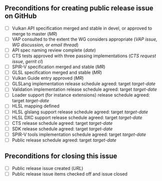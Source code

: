 <!-- Vulkan EXT Extension Development Checklist Template -->

<!--
This template captures requirements checklists for key milestones
a Vulkan EXT extension passes as it moves from development to
release. You should create an issue from this template
when there is reasonable consensus in the working group that the
extension should be created.

As progress is made on work items, fill in the italicized fields with
appropriate data. For example, when a merge request exists, edit it
into the "API specification merged" line in place of _MR_. When the MR
is merged and the WG agrees that it is stable, check off the item in
the checklist. ("Specification stable" means that all discussions are
resolved and there are no MRs in flight that modify behavior defined
by the extension and its dependencies.)

Not all requirements are relevant to all extensions. For example, an
extension that has no language dependencies will not need SPIR-V /
GLSL / HLSL items. In such cases, check the item off and write "N/A"
in the associated data fields. Requirements may also be checked off
if waived by vote of the working group, with a 2/3 majority of
non-abstaining vote are in favor.

-->

## Preconditions for creating public release issue on GitHub

<!--
An EXT extension can be released when the working group agrees that
these preconditions are satisfied or can be waived.
Check off any requirements that are not relevant to
the extension in question,

Check off any of the following preconditions that are not relevant to
the extension in question. Enter target dates for software artifacts
where indicated.
-->

 - [ ] Vulkan API specification merged and stable in devel,
       or approved to merge to master (_MR_)
 - [ ] VAP consulted to the extent the WG considers appropriate (_VAP issue, WG discussion, or email thread_)
 - [ ] API spec naming review complete (_date_)
 - [ ] CTS tests approved with three passing implementations (_CTS request issue_, _gerrit cl_)
 - [ ] SPIR-V specification merged and stable (_MR_)
 - [ ] GLSL specification merged and stable (_MR_)
 - [ ] Vulkan Guide entry approved (_MR_)
 - [ ] GLSLang implementation release schedule agreed: target _target-date_
 - [ ] Validation implementation release schedule agreed: target _target-date_
 - [ ] Loader support (for instance extensions) release schedule agreed: target _target-date_
 - [ ] HLSL mapping defined
 - [ ] HLSL glslang support release schedule agreed: target _target-date_
 - [ ] HLSL DXC support release schedule agreed: target _target-date_
 - [ ] CTS release schedule agreed: target _target-date_
 - [ ] SDK release schedule agreed: target _target-date_
 - [ ] SPIR-V tools implementation schedule agreed: target _target-date_
 - [ ] Public release schedule agreed: target _target-date_

## Preconditions for closing this issue
 - [ ] Public release issue created (_URL_)
 - [ ] Public release issue items checked off and issue closed
